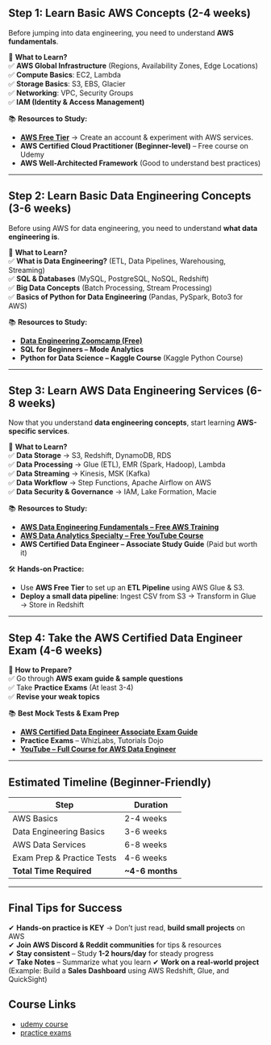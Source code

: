 ## **Step 1: Learn Basic AWS Concepts (2-4 weeks)**

Before jumping into data engineering, you need to understand **AWS fundamentals**.

📌 **What to Learn?**  
✅ **AWS Global Infrastructure** (Regions, Availability Zones, Edge Locations)  
✅ **Compute Basics**: EC2, Lambda  
✅ **Storage Basics**: S3, EBS, Glacier  
✅ **Networking**: VPC, Security Groups  
✅ **IAM (Identity & Access Management)**

📚 **Resources to Study:**

- **[AWS Free Tier](https://aws.amazon.com/free/)** → Create an account & experiment with AWS services.
- **AWS Certified Cloud Practitioner (Beginner-level)** – Free course on Udemy
- **AWS Well-Architected Framework** (Good to understand best practices)

---

## **Step 2: Learn Basic Data Engineering Concepts (3-6 weeks)**

Before using AWS for data engineering, you need to understand **what data engineering is**.

📌 **What to Learn?**  
✅ **What is Data Engineering?** (ETL, Data Pipelines, Warehousing, Streaming)  
✅ **SQL & Databases** (MySQL, PostgreSQL, NoSQL, Redshift)  
✅ **Big Data Concepts** (Batch Processing, Stream Processing)  
✅ **Basics of Python for Data Engineering** (Pandas, PySpark, Boto3 for AWS)

📚 **Resources to Study:**

- **[Data Engineering Zoomcamp (Free)](https://github.com/DataTalksClub/data-engineering-zoomcamp)**
- **SQL for Beginners – Mode Analytics**
- **Python for Data Science – Kaggle Course** (Kaggle Python Course)

---

## **Step 3: Learn AWS Data Engineering Services (6-8 weeks)**

Now that you understand **data engineering concepts**, start learning **AWS-specific services**.

📌 **What to Learn?**  
✅ **Data Storage** → S3, Redshift, DynamoDB, RDS  
✅ **Data Processing** → Glue (ETL), EMR (Spark, Hadoop), Lambda  
✅ **Data Streaming** → Kinesis, MSK (Kafka)  
✅ **Data Workflow** → Step Functions, Apache Airflow on AWS  
✅ **Data Security & Governance** → IAM, Lake Formation, Macie

📚 **Resources to Study:**

- **[AWS Data Engineering Fundamentals – Free AWS Training](https://www.aws.training/)**
- **[AWS Data Analytics Specialty – Free YouTube Course](https://www.youtube.com/watch?v=0qbjZ-j1HDo)**
- **AWS Certified Data Engineer – Associate Study Guide** (Paid but worth it)

🛠️ **Hands-on Practice:**

- Use **AWS Free Tier** to set up an **ETL Pipeline** using AWS Glue & S3.
- **Deploy a small data pipeline**: Ingest CSV from S3 → Transform in Glue → Store in Redshift

---

## **Step 4: Take the AWS Certified Data Engineer Exam (4-6 weeks)**

📌 **How to Prepare?**  
✅ Go through **AWS exam guide & sample questions**  
✅ Take **Practice Exams** (At least 3-4)  
✅ **Revise your weak topics**

📚 **Best Mock Tests & Exam Prep**

- **[AWS Certified Data Engineer Associate Exam Guide](https://aws.amazon.com/certification/certified-data-engineer-associate/)**
- **Practice Exams** – WhizLabs, Tutorials Dojo
- **[YouTube – Full Course for AWS Data Engineer](https://www.youtube.com/watch?v=6G0bLDIcO7Y)**

---

## **Estimated Timeline (Beginner-Friendly)**

|**Step**|**Duration**|
|---|---|
|AWS Basics|2-4 weeks|
|Data Engineering Basics|3-6 weeks|
|AWS Data Services|6-8 weeks|
|Exam Prep & Practice Tests|4-6 weeks|
|**Total Time Required**|**~4-6 months**|

---

## **Final Tips for Success**

✔ **Hands-on practice is KEY** → Don’t just read, **build small projects** on AWS  
✔ **Join AWS Discord & Reddit communities** for tips & resources  
✔ **Stay consistent** – Study **1-2 hours/day** for steady progress  
✔ **Take Notes** – Summarize what you learn 
✔ **Work on a real-world project** (Example: Build a **Sales Dashboard** using AWS Redshift, Glue, and QuickSight)

## Course Links
-  [udemy course](https://www.udemy.com/course/aws-data-engineer/)
- [practice exams](https://www.udemy.com/course/practice-exams-aws-certified-data-engineer-associate-r/)